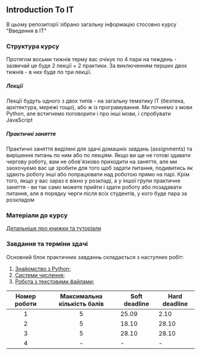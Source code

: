## Introduction To IT

В цьому репозиторії зібрано загальну інформацію стосовно курсу "Введення в ІТ"

### Структура курсу

Протягом восьми тижнів терму вас очікує по 4 пари на тиждень - зазвичай це буде 2 лекції + 2 практики. За виключенням перших двох тижнів - в них буде по три лекції.

##### Лекції
Лекції будуть одного з двох типів - на загальну тематику ІТ (безпека, архітектура, мережі тощо), або ж із програмування. Ми почнемо з мови Python, але встигнемо поговорити і про інші мови, і спробувати JavaScript

##### Практичні заняття
Практичні заняття виділені для здачі домашніх завдань (assignments) та вирішення питань по ним або по лекціям. Якщо ви ще не готові здавати чергову роботу, вам не обов'язково приходити на заняття, але ми заохочуємо вас це зробити для того щоб задати питання, подивитись як здають роботу інші або попрацювати над роботою прямо на парі. Крім того, якщо у вас зараз є вікно у розкладі, а у іншої групи практичне заняття - ви так само можете прийти і здати роботу або позадавати питання, але в порядку черги після всіх студентів, у кого буде пара за розкладом

### Матеріали до курсу
[Детальніше про книжки та туторіали](/python_materials.md)

### Завдання та терміни здачі

Основний блок практичних завданнь складається з наступних робіт:
1. [Знайомство з Python](/assignments_2021/assignment_1.md);
2. [Системи числення](/assignments_2021/assignment_2.md);
3. [Робота з текстовими файлами](/assignments_2021/assignment_3.md);


|Номер роботи|Максимальна кількість балів|Soft deadline|Hard deadline|
|:----------:|:-------------------------:|-------------|-------------|
|1|5|25.09 |2.10 |
|2|5|18.10 |28.10 |
|3|5|28.10 |28.10 |
|4|-|- |- |


